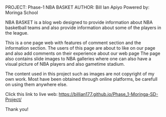 PROJECT: Phase-1 NBA BASKET
AUTHOR: Bill Ian Apiyo
Powered by: Moringa School

NBA BASKET is a blog web designed to provide information about NBA basketball teams and also provide information about some of the players in the league.

This is a one page web with features of comment section and the information section.
The users of this page are about to like on our page and also add comments on their experience about our web page
The page also contains slide images to NBA galleries where one can also have a visual picture of NBA players and also gametime stadium.

The content used in this project such as images are not copyright of my own work. Most have been obtained through online platforms, be carefull on using them anywhere else.

Click this link to live web: https://billian177.github.io/Phase_1-Moringa-SD-Project/

Thank you!
